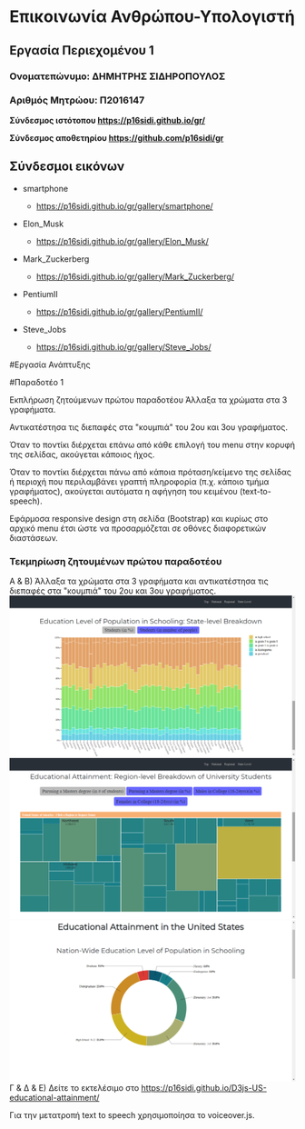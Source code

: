 # Επικοινωνία Ανθρώπου-Υπολογιστή
## Εργασία Περιεχομένου 1
### Ονοματεπώνυμο: ΔΗΜΗΤΡΗΣ ΣΙΔΗΡΟΠΟΥΛΟΣ
### Αριθμός Μητρώου: Π2016147

**Σύνδεσμος ιστότοπου https://p16sidi.github.io/gr/**

**Σύνδεσμος αποθετηρίου https://github.com/p16sidi/gr**


## Σύνδεσμοι εικόνων

* smartphone

  * https://p16sidi.github.io/gr/gallery/smartphone/

* Elon_Musk

  * https://p16sidi.github.io/gr/gallery/Elon_Musk/

* Mark_Zuckerberg

  * https://p16sidi.github.io/gr/gallery/Mark_Zuckerberg/

* PentiumII

  * https://p16sidi.github.io/gr/gallery/PentiumII/

* Steve_Jobs

  * https://p16sidi.github.io/gr/gallery/Steve_Jobs/
  
  
  
  
#Εργασία Ανάπτυξης

#Παραδοτέο 1

[Link αποθετηρίου κώδικα]: https://github.com/p16sidi/D3js-US-educational-attainment
[Link στο εκτελέσιμο]: https://p16sidi.github.io/D3js-US-educational-attainment/


Εκπλήρωση ζητούμενων πρώτου παραδοτέου
 Άλλαξα τα χρώματα στα 3 γραφήματα.

 Αντικατέστησα τις διεπαφές στα "κουμπιά" του 2ου και 3ου γραφήματος.

 Όταν το ποντίκι διέρχεται επάνω από κάθε επιλογή του menu στην κορυφή της σελίδας, ακούγεται κάποιος ήχος.

 Όταν το ποντίκι διέρχεται πάνω από κάποια πρόταση/κείμενο της σελίδας ή περιοχή που περιλαμβάνει γραπτή πληροφορία (π.χ. κάποιο τμήμα γραφήματος), ακούγεται αυτόματα η αφήγηση του κειμένου (text-to-speech).

 Εφάρμοσα responsive design στη σελίδα (Bootstrap) και κυρίως στο αρχικό menu έτσι ώστε να προσαρμόζεται σε οθόνες διαφορετικών διαστάσεων.

### Τεκμηρίωση ζητουμένων πρώτου παραδοτέου

Α & B) Άλλαξα τα χρώματα στα 3 γραφήματα και αντικατέστησα τις διεπαφές στα "κουμπιά" του 2ου και 3ου γραφήματος.
![Screenshot](first.png.png)
![Screenshot](second.png.png)
![Screenshot](third.png.png)
Γ & Δ & Ε) Δείτε το εκτελέσιμο στο https://p16sidi.github.io/D3js-US-educational-attainment/

Για την μετατροπή text to speech χρησιμοποίησα το voiceover.js.
